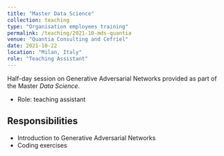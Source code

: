 ```yaml
---
title: "Master Data Science"
collection: teaching
type: "Organisation employees training"
permalink: /teaching/2021-10-mds-quantia
venue: "Quantia Consulting and Cefriel"
date: 2021-10-22
location: "Milan, Italy"
role: "Teaching Assistant"
---
```


Half-day session on Generative Adversarial Networks provided as part of the Master *Data Science*.

- Role: teaching assistant

Responsibilities
------
- Introduction to Generative Adversarial Networks
- Coding exercises